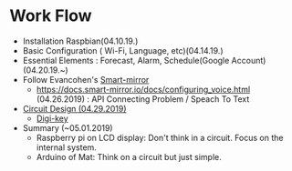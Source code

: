 # Work Flow

* Installation Raspbian(04.10.19.)
* Basic Configuration ( Wi-Fi, Language, etc)(04.14.19.)
* Essential Elements : Forecast, Alarm, Schedule(Google Account)(04.20.19.~)
* Follow Evancohen's [Smart-mirror](https://docs.smart-mirror.io/#)
    * https://docs.smart-mirror.io/docs/configuring_voice.html (04.26.2019) : API Connecting Problem / Speach To Text
* [Circuit Design (04.29.2019)](http://fritzing.org/download/)
    * [Digi-key](https://www.digikey.kr/ko/resources/conversion-calculators/conversion-calculator-resistor-color-code-5-band)
* Summary (~05.01.2019)
    * Raspberry pi on LCD display: Don't think in a circuit. Focus on the internal system.
    * Arduino of Mat: Think on a circuit but just simple.
